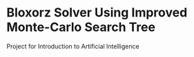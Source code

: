 # Bloxorz Solver Using Improved Monte-Carlo Search Tree

Project for Introduction to Artificial Intelligence
